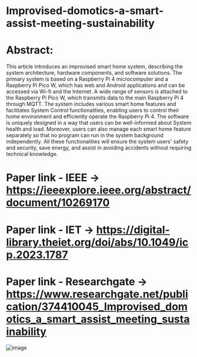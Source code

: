 # Improvised-domotics-a-smart-assist-meeting-sustainability

# Abstract:
This article introduces an improvised smart home system, describing the system architecture, hardware components, and software solutions. The primary system is based on a Raspberry Pi 4 microcomputer and a Raspberry Pi Pico W, which has web and Android applications and can be accessed via Wi-fi and the Internet. A wide range of sensors is attached to the Raspberry Pi Pico W, which transmits data to the main Raspberry Pi 4 through MQTT. The system includes various smart home features and facilitates System Control functionalities, enabling users to control their home environment and efficiently operate the Raspberry Pi 4. The software is uniquely designed in a way that users can be well-informed about System health and load. Moreover, users can also manage each smart home feature separately so that no program can run in the system background independently. All these functionalities will ensure the system users' safety and security, save energy, and assist in avoiding accidents without requiring technical knowledge.

# Paper link - IEEE -> https://ieeexplore.ieee.org/abstract/document/10269170
# Paper link - IET -> https://digital-library.theiet.org/doi/abs/10.1049/icp.2023.1787
# Paper link - Researchgate -> https://www.researchgate.net/publication/374410045_Improvised_domotics_a_smart_assist_meeting_sustainability


![image](https://github.com/user-attachments/assets/af7aa5af-9a3f-4393-8a86-262423d13733)
